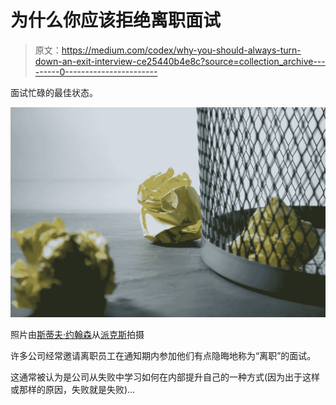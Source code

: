 # 为什么你应该拒绝离职面试

> 原文：<https://medium.com/codex/why-you-should-always-turn-down-an-exit-interview-ce25440b4e8c?source=collection_archive---------0----------------------->

面试忙碌的最佳状态。

![](img/3f26fe23b51b371958f671a564f2f4ad.png)

照片由[斯蒂夫·约翰森](https://www.pexels.com/@steve?utm_content=attributionCopyText&utm_medium=referral&utm_source=pexels)从[派克斯](https://www.pexels.com/photo/focus-photo-of-yellow-paper-near-trash-can-850216/?utm_content=attributionCopyText&utm_medium=referral&utm_source=pexels)拍摄

许多公司经常邀请离职员工在通知期内参加他们有点隐晦地称为“离职”的面试。

这通常被认为是公司从失败中学习如何在内部提升自己的一种方式(因为出于这样或那样的原因，失败就是失败)…